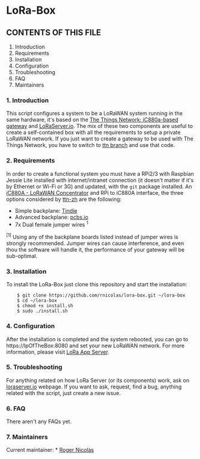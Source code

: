 # LoRa-Box
## CONTENTS OF THIS FILE
1. Introduction
2. Requirements
3. Installation
4. Configuration
5. Troubleshooting
6. FAQ
7. Maintainers
### 1. Introduction

This script configures a system to be a LoRaWAN system running in the same hardware, it's based on the [The Things Network: iC880a-based gateway](https://github.com/ttn-zh/ic880a-gateway/) and [LoRaServer.io](https://www.loraserver.io). The mix of these two components are useful to create a self-contained box with all the requirements to setup a private LoRaWAN network. If you just want to create a gateway to be used with The Things Network, you have to switch to [ttn branch](https://github.com/rnicolas/lora-box/tree/ttn) and use that code.

### 2. Requirements

In order to create a functional system you must have a RPi2/3 with Raspbian Jessie Lite installed with internet/intranet connection (it doesn't matter if it's by Ethernet or Wi-Fi or 3G) and updated, with the `git` package installed. An [iC880A - LoRaWAN Concentrator](https://wireless-solutions.de/products/radiomodules/ic880a.html) and RPi to iC880A interface, the three options considered by [ttn-zh](https://github.com/ttn-zh) are the following:

* Simple backplane: [Tindie](https://www.tindie.com/products/gnz/imst-ic880a-lorawan-backplane/)
* Advanced backplane: [pcbs.io](https://pcbs.io/share/zvoQ4)
* 7x Dual female jumper wires <sup>1</sup>

<sup>[1]</sup> Using any of the backplane boards listed instead of jumper wires is strongly recommended. Jumper wires can cause interference, and even thou the software will handle it, the performance of your gateway will be sub-optimal.

### 3. Installation

To install the LoRa-Box just clone this repository and start the installation:

		$ git clone https://github.com/rnicolas/lora-box.git ~/lora-box
		$ cd ~/lora-box
		$ chmod +x install.sh
		$ sudo ./install.sh

### 4. Configuration

After the installation is completed and the system rebooted, you can go to https://IpOfTheBox:8080 and set your new LoRaWAN network. For more information, please visit [LoRa App Server](https://docs.loraserver.io/lora-app-server/).

### 5. Troubleshooting

For anything related on how LoRa Server (or its components) work, ask on [loraserver.io](https://www.loraserver.io) webpage. If you want to ask, request, find a bug, anything related with the script, just create a new issue.

### 6. FAQ

There aren't any FAQs yet.

### 7. Maintainers

Current maintainer:
	* [Roger Nicolàs](https://github.com/rnicolas/)
